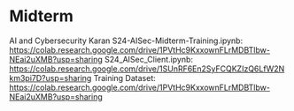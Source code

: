 # Midterm
AI and Cybersecurity
Karan S24-AISec-Midterm-Training.ipynb: https://colab.research.google.com/drive/1PVtHc9KxxownFLrMDBTlbw-NEai2uXMB?usp=sharing
S24_AISec_Client.ipynb: https://colab.research.google.com/drive/1SUnRF6En2SyFCQKZIzQ6LfW2Nkm3pi7D?usp=sharing
Training Dataset: https://colab.research.google.com/drive/1PVtHc9KxxownFLrMDBTlbw-NEai2uXMB?usp=sharing

